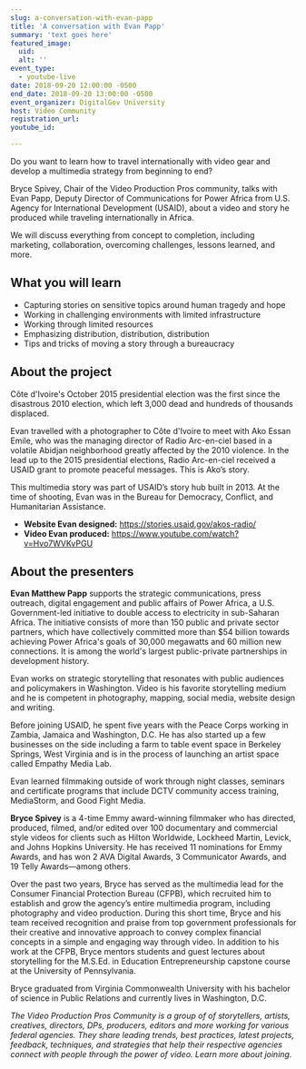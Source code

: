 ```yaml
---
slug: a-conversation-with-evan-papp
title: 'A conversation with Evan Papp'
summary: 'text goes here'
featured_image:
  uid:
  alt: ''
event_type:
  - youtube-live
date: 2018-09-20 12:00:00 -0500
end_date: 2018-09-20 13:00:00 -0500
event_organizer: DigitalGov University
host: Video Community
registration_url:
youtube_id:

---
```


Do you want to learn how to travel internationally with video gear and develop a multimedia strategy from beginning to end?

Bryce Spivey, Chair of the Video Production Pros community, talks with Evan Papp, Deputy Director of Communications for Power Africa from U.S. Agency for International Development (USAID), about a video and story he produced while traveling internationally in Africa.

We will discuss everything from concept to completion, including marketing, collaboration, overcoming challenges, lessons learned, and more.

## What you will learn

- Capturing stories on sensitive topics around human tragedy and hope
- Working in challenging environments with limited infrastructure
- Working through limited resources
- Emphasizing distribution, distribution, distribution
- Tips and tricks of moving a story through a bureaucracy


## About the project

Côte d'Ivoire's October 2015 presidential election was the first since the disastrous 2010 election, which left 3,000 dead and hundreds of thousands displaced.

Evan travelled with a photographer to Côte d'Ivoire to meet with Ako Essan Emile, who was the managing director of Radio Arc-en-ciel based in a volatile Abidjan neighborhood greatly affected by the 2010 violence. In the lead up to the 2015 presidential elections, Radio Arc-en-ciel received a USAID grant to promote peaceful messages. This is Ako’s story.

This multimedia story was part of USAID’s story hub built in 2013. At the time of shooting, Evan was in the Bureau for Democracy, Conflict, and Humanitarian Assistance.

- **Website Evan designed:** https://stories.usaid.gov/akos-radio/
- **Video Evan produced:** https://www.youtube.com/watch?v=Hvo7WVKvPGU


## About the presenters

**Evan Matthew Papp** supports the strategic communications, press outreach, digital engagement and public affairs of Power Africa, a U.S. Government-led initiative to double access to electricity in sub-Saharan Africa. The initiative consists of more than 150 public and private sector partners, which have collectively committed more than $54 billion towards achieving Power Africa's goals of 30,000 megawatts and 60 million new connections. It is among the world's largest public-private partnerships in development history.

Evan works on strategic storytelling that resonates with public audiences and policymakers in Washington. Video is his favorite storytelling medium and he is competent in photography, mapping, social media, website design and writing.

Before joining USAID, he spent five years with the Peace Corps working in Zambia, Jamaica and Washington, D.C. He has also started up a few businesses on the side including a farm to table event space in Berkeley Springs, West Virginia and is in the process of launching an artist space called Empathy Media Lab.

Evan learned filmmaking outside of work through night classes, seminars and certificate programs that include DCTV community access training, MediaStorm, and Good Fight Media.

**Bryce Spivey** is a 4-time Emmy award-winning filmmaker who has directed, produced, filmed, and/or edited over 100 documentary and commercial style videos for clients such as Hilton Worldwide, Lockheed Martin, Levick, and Johns Hopkins University. He has received 11 nominations for Emmy Awards, and has won 2 AVA Digital Awards, 3 Communicator Awards, and 19 Telly Awards—among others.

Over the past two years, Bryce has served as the multimedia lead for the Consumer Financial Protection Bureau (CFPB), which recruited him to establish and grow the agency’s entire multimedia program, including photography and video production. During this short time, Bryce and his team received recognition and praise from top government professionals for their creative and innovative approach to convey complex financial concepts in a simple and engaging way through video. In addition to his work at the CFPB, Bryce mentors students and guest lectures about storytelling for the M.S.Ed. in Education Entrepreneurship capstone course at the University of Pennsylvania.

Bryce graduated from Virginia Commonwealth University with his bachelor of science in Public Relations and currently lives in Washington, D.C.

_The Video Production Pros Community is a group of of storytellers, artists, creatives, directors, DPs, producers, editors and more working for various federal agencies. They share leading trends, best practices, latest projects, feedback, techniques, and strategies that help their respective agencies connect with people through the power of video. Learn more about joining._
